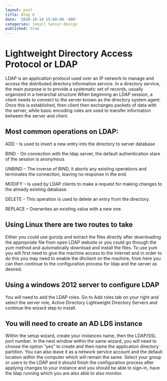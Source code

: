 ```yaml
---
layout: post
title: Blog 6
date: '2020-10-14 15:08:00 -800'
categories: jekyll Senior-Design
published: true
---
```


# Lightweight Directory Access Protocol or LDAP
LDAP is an application protocol used over an IP network to manage and access the distributed directory information service.
In a directory service, the main purpose is to provide a systematic set of records, usually organized in a hierarchal structure
When beginning an LDAP session, a client needs to connect to the server known as the directory system agent. Once this is established, then client then exchanges packets of data with the server, while basic encoding rules are used to transfer information between the server and client.
## Most common operations on LDAP:
ADD - Is used to insert a new entry into the directory to server database

BIND - On connection with the ldap server, the default authentication stare of the session is anonymous

UNBIND – The inverse of BIND, it aborts any existing operations and terminates the connection, leaving no response in the end.

MODIFY – Is used by LDAP clients to make a request for making changes to the already existing database.

DELETE – This operation is used to delete an entry from the directory.

REPLACE – Overwrites an existing value with a new one.

## Using Linux there are two routes to take 
Either you could use gunzip and extract the files directly after downloading the appropriate file from open LDAP website or you could go through the yum method and automatically download and install the files.
To use yum you will first need to give the machine access to the internet and in order to do this you may need to enable the dhclient on the machine, from here you can then continue to the configuration process for ldap and the server as desired.
## Using a windows 2012 server to configure LDAP
You will need to add the LDAP roles. Go to Add roles tab on your right and select the server role, Active Directory Lightweight Directory Servers and continue the wizard step to install.
## You will need to create an AD LDS instance
Within the setup wizard, create your instances name, then the LDAP/SSL port number. In the next window within the same wizard, you will need to choose the option “yes” to create and then name the application directory partition. You can also leave it as a network service account and the default location within the computer which will remain the same. Select your group or users to the LDAP and it should finish the configuration process after applying changes to your instance and you should be able to sign-in, have the ldap running which you are also able to also monitor.
